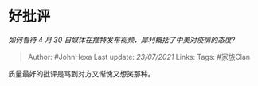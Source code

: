 # 好批评
*如何看待 4 月 30 日媒体在推特发布视频，犀利概括了中美对疫情的态度?*

> Author: #JohnHexa
Last update: *23/07/2021* 
Links:
Tags:  #家族Clan



质量最好的批评是骂到对方又惭愧又想笑那种。



